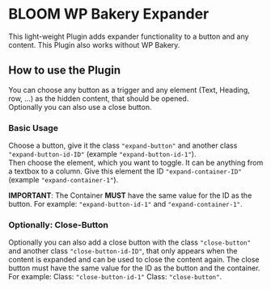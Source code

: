 # BLOOM WP Bakery Expander
This light-weight Plugin adds expander functionality to a button and any content. This Plugin also works without WP Bakery.

## How to use the Plugin
You can choose any button as a trigger and any element (Text, Heading, row, ...) as the hidden content, that should be opened.  
Optionally you can also use a close button.

### Basic Usage
Choose a button, give it the class `"expand-button"` and another class `"expand-button-id-ID"` (example `"expand-button-id-1"`).  
Then choose the element, which you want to toggle. It can be anything from a textbox to a column. Give this element the ID `"expand-container-ID"` (example `"expand-container-1"`).  

<b>IMPORTANT</b>: The Container <b>MUST</b> have the same value for the ID as the button. For example: `"expand-button-id-1"` and `"expand-container-1"`.  

### Optionally: Close-Button
Optionally you can also add a close button with the class `"close-button"` and another class `"close-button-id-ID"`, that only appears when the content is expanded and can be used to close the content again. The close button must have the same value for the ID as the button and the container. For example: Class: `"close-button-id-1"` Class: `"close-button"`.
